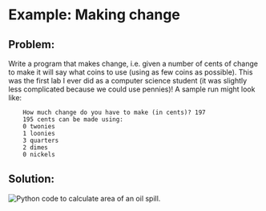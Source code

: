 # Example: Making change

## Problem:

Write a program that makes change, i.e. given a number of cents of change to make it will say what coins to use (using as few coins as possible). This was the first lab I ever did as a computer science student (it was slightly less complicated because we could use pennies)! A sample run might look like:

```plaintext
    How much change do you have to make (in cents)? 197
    195 cents can be made using:
    0 twonies
    1 loonies
    3 quarters
    2 dimes
    0 nickels
```

## Solution:

![Python code to calculate area of an oil
spill.](19_pChange_Making_py.png)
